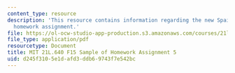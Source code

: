 ```yaml
---
content_type: resource
description: 'This resource contains information regarding the new Spain: Sample of
  homework assignment.'
file: https://ol-ocw-studio-app-production.s3.amazonaws.com/courses/21l-640j-the-new-spain-1977-present-fall-2015/d245f3105e1dafd3ddb69743f7e542bc_MIT21L_640JF15_HW5.pdf
file_type: application/pdf
resourcetype: Document
title: MIT 21L.640 F15 Sample of Homework Assignment 5
uid: d245f310-5e1d-afd3-ddb6-9743f7e542bc
---
```

